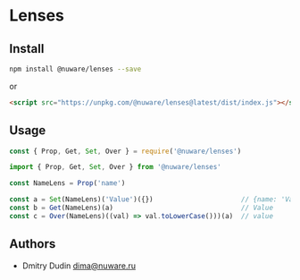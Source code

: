 # Lenses

## Install

```bash
npm install @nuware/lenses --save
```

or

```html
<script src="https://unpkg.com/@nuware/lenses@latest/dist/index.js"></script>
```

## Usage

```javascript
const { Prop, Get, Set, Over } = require('@nuware/lenses')
```

```javascript
import { Prop, Get, Set, Over } from '@nuware/lenses'

const NameLens = Prop('name')

const a = Set(NameLens)('Value')({})                      // {name: 'Value'}
const b = Get(NameLens)(a)                                // Value
const c = Over(NameLens)((val) => val.toLowerCase()))(a)  // value
```

## Authors

* Dmitry Dudin <dima@nuware.ru>
